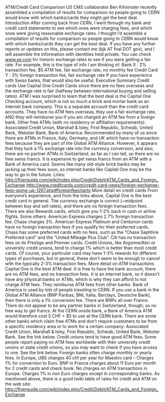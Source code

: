 ATM/Credit Card Comparison
US CMS collaborator Ben Kilminster recently assembled a compilation of results for comparison so people going to CERN would know with which banks/cards they might get the best deal.
Introduction
After coming back from CERN, I went through my bank and credit card statements to see which ones were charging fees, and which ones were giving reasonable exchange rates. I thought I’d assemble a compilation of results for comparison so people going to CERN would know with which banks/cards they can get the best deal.
If you have any further reports or updates on this, please contact me (bjk AT fnal DOT gov), and I will assemble the information with identities held private. You can check www.xe.com for historic exchange rates to see if you were getting a fair rate. For example, this is the type of info I am thinking of:
Bank X : 2% transaction fee, $5 ATM fee, fair exchange rate, no monthly fee
Credit Card Y : 3% foreign transaction fee, fair exchange rate
If you have experience with Swiss banks, that would also be useful.
Executive Summary
Credit cards
Use Capital One Credit Cards since there are no fees overseas and the exchange rate is fair (halfway between international buying and selling rates).
ATM
I was surprised to learn that the best deal is the Capital One Checking account, which is not so much a brick and mortar bank as an internet bank company. This is a separate account than the credit card accounts. They have no ATM fees overseas, they use a fair exchange rate, AND they will reimburse you if you are charged an ATM fee from a foreign bank.
Other free ATMs (with no residency or affiliation requirements): Associated Credit Union, Marshall & Isley, First Republic, Schwab, United Bank, Webster Bank.
Bank of America: Recommended by many of us since there are ATMs in France, Italy, Germany, and UK which have no transaction fees because they are part of the Global ATM Alliance. However, it appears that they tuck a 1% exchange rate into the currency conversion, and also, there are no partner ATMs in Switzerland, as far as I can tell, so there are no free swiss francs. It is expensive to get swiss francs from an ATM with a Bank of America card. Seems like many old-style brick banks may be jacking up their fees soon, so internet banks like Capital One may be the way to go in the future.
Links:
http://flyerguide.com/wiki/index.php/Credit/Debit/ATM_Cards_and_Foreign_Exchange
http://www.creditcards.com/credit-card-news/foreign-exchange-fees-going-up-1267.php#foreignfeecharts
More detail on credit cards
From everyone’s experience, and from the links above, Capital One is the best credit card in general. The currency exchange is correct (~midpoint between buy and sell rates), and there are no foreign transaction fees.
There are also Rewards cards, which give you 1-2% back in cash or airline flights.
Some others: American Express charges 2.7% foreign transaction fee. Chase charges 3%. American Express Platinum and Centurion cards have no foreign transaction fees if you qualify for their preferred cards. Chase has some preferred cards with no fees, such as the “Chase Saphhire Preferred card” and the “United Mileage Plus Club”. Citi has no transaction fees on its Prestige and Premier cards.
Credit Unions, like Argonne/Abri or university credit unions, tend to charge 1% which is better than most credit cards. Of course, your particular card may have 1-3% rewards for different types of purchases, but in general, these don’t seem to be enough to cancel with the typically 2-3% transaction fees.
More detail on ATM transactions
Capital One is the best ATM deal. It is free to have the bank account, there are no ATM fees, and no transaction fees. It is an internet bank, so it doesn’t have any physical banks or ATMs, which is why they can afford to not charge ATM fees. They reimburse ATM fees from other banks.
Bank of America is used by lots of people traveling to CERN.  If you use a bank in the Global ATM Alliance (BNP Paribas, BNL Italia, Barclays, Deutsche Bank), then there is only a 1% conversion fee. There are BNPs all over France. There do not appear to be any partner banks in Switzerland, though; so no free way to get francs. At the CERN onsite bank, a Bank of America ATM would therefore cost 5 CHF + $5 to use at the CERN bank.
There are some other banks which claim free ATMs and don’t require customers to be from a specific residency area or to work for a certain company: Associated Credit Union, Marshall & Isley, First Republic, Schwab, United Bank, Webster Bank. See the link below.
Credit unions tend to have good ATM fees. Some people report paying no ATM fees worldwide with their university credit unions or state credit unions, so you may want to check if you have access to one. See the link below. Foreign banks often charge monthly or yearly fees. In Europe, UBS charges 40 chf per year for Maestro card – Charges 1% for conversion to Euro. BNP in France charges about 11 Euro per month for 2 credit cards and check book. No charges on ATM transactions in Europe. Charges 1% in non Euro charges except in corresponding banks.
As mentioned above, there is a good twiki table of rates for credit and ATM on the web site:
http://flyerguide.com/wiki/index.php/Credit/Debit/ATM_Cards_and_Foreign_Exchange